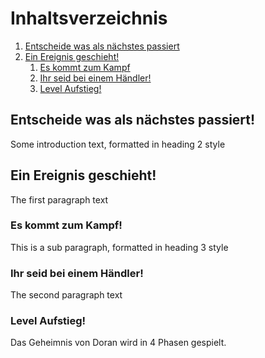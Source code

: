# Inhaltsverzeichnis
1. [Entscheide was als nächstes passiert](#Phase1)
2. [Ein Ereignis geschieht!](#Phase2)
    1. [Es kommt zum Kampf](#Phase2.1)
    2. [Ihr seid bei einem Händler!](#Phase2.2)
    3. [Level Aufstieg!](#Phase2.3)

## Entscheide was als nächstes passiert! <a name="Phase1"></a>
Some introduction text, formatted in heading 2 style

## Ein Ereignis geschieht! <a name="Phase2"></a>
The first paragraph text

### Es kommt zum Kampf! <a name="Phase2.1"></a>
This is a sub paragraph, formatted in heading 3 style

### Ihr seid bei einem Händler! <a name="Phase2.2"></a>
The second paragraph text
### Level Aufstieg! <a name="Phase2.3"></a>
Das Geheimnis von Doran wird in 4 Phasen gespielt.

